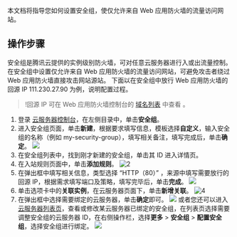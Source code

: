 本文档将指导您如何设置安全组，使仅允许来自 Web 应用防火墙的流量访问网站。

## 操作步骤
安全组是腾讯云提供的实例级别防火墙，可对任意云服务器进行入或出流量控制。在安全组中设置仅允许来自 Web 应用防火墙的流量访问网站，可避免攻击者绕过 Web 应用防火墙直接攻击网站源站。
下面以在安全组中放行 Web 应用防火墙的回源 IP 111.230.27.90 为例，说明配置过程。
> !回源 IP 可在 Web 应用防火墙控制台的 [域名列表](https://console.cloud.tencent.com/guanjia/tea-domain) 中查看 。

1. 登录 [云服务器控制台](https://console.cloud.tencent.com/cvm/securitygroup)，在左侧目录中，单击**安全组**。
2. 进入安全组页面，单击**新建**，根据要求填写信息，模板选择**自定义**，输入安全组的名称（例如 my-security-group），填写相关备注，填写完成后，单击**确定**。
	![](https://main.qcloudimg.com/raw/fadec215fe5238de148dcc12c7a0ffef.png)
3. 在安全组列表中，找到刚才新建的安全组，单击其 ID 进入详情页。
4. 在入站规则页面中，单击**添加规则**。
	 ![2](https://main.qcloudimg.com/raw/cdbd21ae863f5cbe5f3d9f9ea95cb412.png)
5. 在弹出框中填写相关信息，类型选择 “HTTP（80）” ，来源中填写需要放行的回源 IP，根据需求填写端口及策略，填写完毕后，单击**完成**。
![](https://qcloudimg.tencent-cloud.cn/raw/82d202c0bd704f41f2c0a56913db33e1.png)
6. 单击选项卡中的**关联实例**，在云服务器页面下，单击**新增关联**。
	 ![4](https://main.qcloudimg.com/raw/3b2bfc07bd16ddafe2bb6663cd505c98.png)
7. 在弹出框中选择需要绑定的云服务器，单击**确定**即可。
	 ![](https://main.qcloudimg.com/raw/68164b6493907178984e5db43a39510c.png)
   或者您还可以进入 [云服务器列表页](https://console.cloud.tencent.com/cvm)，查看或修改某云服务器已绑定的安全组，在列表页选择需要调整安全组的云服务器 ID，在右侧操作栏，选择**更多**  > **安全组** > **配置安全组**，选择安全组进行绑定。
![](https://main.qcloudimg.com/raw/d49b9ae306c727ca42c0fc773ed07a6e.png)



